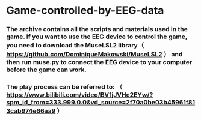 # Game-controlled-by-EEG-data
### The archive contains all the scripts and materials used in the game. If you want to use the EEG device to control the game, you need to download the MuseLSL2 library（ https://github.com/DominiqueMakowski/MuseLSL2 ） and then run muse.py to connect the EEG device to your computer before the game can work.
### The play process can be referred to: （ https://www.bilibili.com/video/BV1jJVHe2EYw/?spm_id_from=333.999.0.0&vd_source=2f70a0be03b45961f813cab974e66aa9 ）
